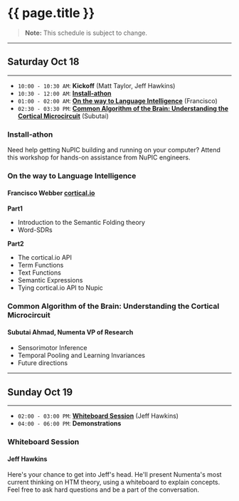 
{{ page.title }}
================

> **Note:** This schedule is subject to change.

* * *

## Saturday Oct 18

* * *

- `10:00 - 10:30 AM`: **Kickoff** (Matt Taylor, Jeff Hawkins)
- `10:30 - 12:00 AM`: **[Install-athon](#installathon)**
- `01:00 - 02:00 AM`: **[On the way to Language Intelligence](#on_the_way_to_language_intelligence)** (Francisco)
- `02:30 - 03:30 PM`: **[Common Algorithm of the Brain: Understanding the Cortical Microcircuit](#common_algorithm_of_the_brain_understanding_the_cortical_microcircuit)** (Subutai)

### Install-athon

Need help getting NuPIC building and running on your computer? Attend this workshop for hands-on assistance from NuPIC engineers.

### On the way to Language Intelligence
#### Francisco Webber [cortical.io](http://cortical.io)

__**Part1**__

- Introduction to the Semantic Folding theory
- Word-SDRs

__**Part2**__

- The cortical.io API
- Term Functions
- Text Functions
- Semantic Expressions
- Tying cortical.io API to Nupic

### Common Algorithm of the Brain: Understanding the Cortical Microcircuit
#### Subutai Ahmad, Numenta VP of Research

- Sensorimotor Inference
- Temporal Pooling and Learning Invariances
- Future directions

* * *

## Sunday Oct 19

* * *

- `02:00 - 03:00 PM`: **[Whiteboard Session](#whiteboard_session)** (Jeff Hawkins)
- `04:00 - 06:00 PM`: **Demonstrations**

### Whiteboard Session
#### Jeff Hawkins

Here's your chance to get into Jeff's head. He'll present Numenta's most current thinking on HTM theory, using a whiteboard to explain concepts. Feel free to ask hard questions and be a part of the conversation.
